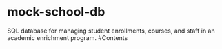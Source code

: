 # mock-school-db
SQL database for managing student enrollments, courses, and staff in an academic enrichment program.
#Contents
